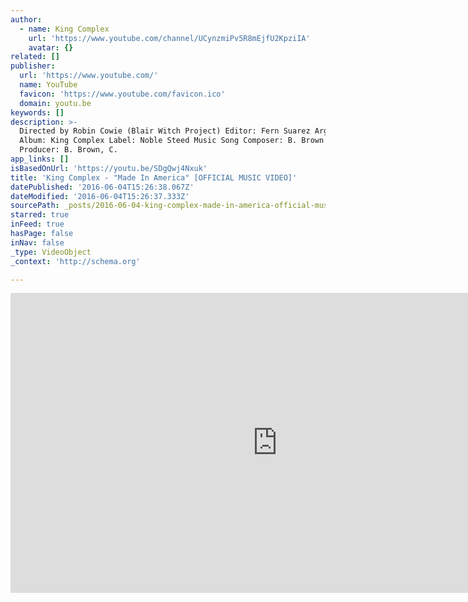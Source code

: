 ```yaml
---
author:
  - name: King Complex
    url: 'https://www.youtube.com/channel/UCynzmiPv5R8mEjfU2KpziIA'
    avatar: {}
related: []
publisher:
  url: 'https://www.youtube.com/'
  name: YouTube
  favicon: 'https://www.youtube.com/favicon.ico'
  domain: youtu.be
keywords: []
description: >-
  Directed by Robin Cowie (Blair Witch Project) Editor: Fern Suarez Arguelles
  Album: King Complex Label: Noble Steed Music Song Composer: B. Brown Song
  Producer: B. Brown, C.
app_links: []
isBasedOnUrl: 'https://youtu.be/SDgQwj4Nxuk'
title: 'King Complex - "Made In America" [OFFICIAL MUSIC VIDEO]'
datePublished: '2016-06-04T15:26:38.067Z'
dateModified: '2016-06-04T15:26:37.333Z'
sourcePath: _posts/2016-06-04-king-complex-made-in-america-official-music-video.md
starred: true
inFeed: true
hasPage: false
inNav: false
_type: VideoObject
_context: 'http://schema.org'

---
```

<iframe src="https://cdn.embedly.com/widgets/media.html?src=https%3A%2F%2Fwww.youtube.com%2Fembed%2FSDgQwj4Nxuk%3Ffeature%3Doembed&amp;url=http%3A%2F%2Fwww.youtube.com%2Fwatch%3Fv%3DSDgQwj4Nxuk&amp;image=https%3A%2F%2Fi.ytimg.com%2Fvi%2FSDgQwj4Nxuk%2Fhqdefault.jpg&amp;key=b7d04c9b404c499eba89ee7072e1c4f7&amp;type=text%2Fhtml&amp;schema=youtube" width="854" height="480" scrolling="no" frameborder="0" allowfullscreen="" style=""></iframe>